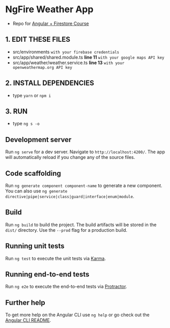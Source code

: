 # NgFire Weather App
- Repo for [Angular + Firestore Course](https://www.udemy.com/angular-firebase-firestore/)

## 1. EDIT THESE FILES
- src/environments `with your firebase credentials`
- src/app/shared/shared.module.ts **line 11** `with your google maps API key`
- src/app/weather/weather.service.ts **line 13** `with your openweathermap.org API key` 

## 2. INSTALL DEPENDENCIES
- type `yarn` or `npm i`

## 3. RUN
- type `ng s -o`

## Development server

Run `ng serve` for a dev server. Navigate to `http://localhost:4200/`. The app will automatically reload if you change any of the source files.

## Code scaffolding

Run `ng generate component component-name` to generate a new component. You can also use `ng generate directive|pipe|service|class|guard|interface|enum|module`.

## Build

Run `ng build` to build the project. The build artifacts will be stored in the `dist/` directory. Use the `--prod` flag for a production build.

## Running unit tests

Run `ng test` to execute the unit tests via [Karma](https://karma-runner.github.io).

## Running end-to-end tests

Run `ng e2e` to execute the end-to-end tests via [Protractor](http://www.protractortest.org/).

## Further help

To get more help on the Angular CLI use `ng help` or go check out the [Angular CLI README](https://github.com/angular/angular-cli/blob/master/README.md).
